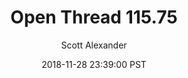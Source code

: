 ---
layout: podcast
title: "Open Thread 115.75"
author: Scott Alexander
description: https://slatestarcodex.com/2018/11/28/open-thread-115-75/
date: 2018-11-28 23:39:00 PST
length: 62214
duration: 15
guid: open-thread-115-75
---